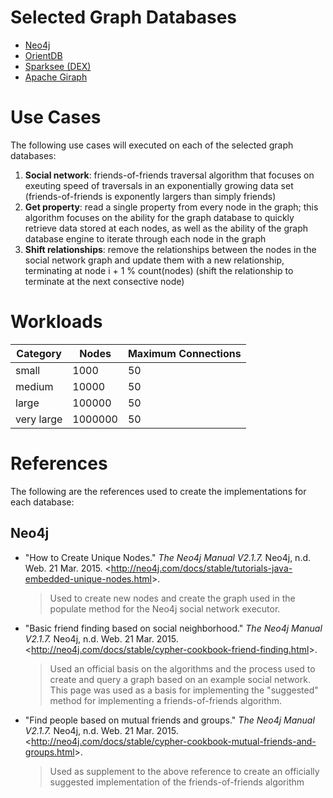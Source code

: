 # Selected Graph Databases
 - [Neo4j](http://neo4j.com/)
 - [OrientDB](http://www.orientechnologies.com/orientdb/)
 - [Sparksee (DEX)](http://www.sparsity-technologies.com/)
 - [Apache Giraph](http://giraph.apache.org/)

# Use Cases
The following use cases will executed on each of the selected graph databases:

 1. **Social network**: friends-of-friends traversal algorithm that focuses on exeuting speed of traversals in an exponentially growing data set (friends-of-friends is exponently largers than simply friends)
 2. **Get property**: read a single property from every node in the graph; this algorithm focuses on the ability for the graph database to quickly retrieve data stored at each nodes, as well as the ability of the graph database engine to iterate through each node in the graph
 3. **Shift relationships**: remove the relationships between the nodes in the social network graph and update them with a new relationship, terminating at node i + 1 % count(nodes) (shift the relationship to terminate at the next consective node)

# Workloads

| Category | Nodes  | Maximum Connections |
|----------|--------|---------------------|
| small    | 1000   | 50                  |
| medium   | 10000  | 50                  |
| large    | 100000 | 50                  |
| very large    | 1000000 | 50                  |

# References
The following are the references used to create the implementations for each database:

## Neo4j
 - "How to Create Unique Nodes." *The Neo4j Manual V2.1.7.* Neo4j, n.d. Web. 21 Mar. 2015. &lt;http://neo4j.com/docs/stable/tutorials-java-embedded-unique-nodes.html&gt;. <blockquote>Used to create new nodes and create the graph used in the populate method for the Neo4j social network executor.</blockquote>
 - "Basic friend finding based on social neighborhood." *The Neo4j Manual V2.1.7.* Neo4j, n.d. Web. 21 Mar. 2015. &lt;http://neo4j.com/docs/stable/cypher-cookbook-friend-finding.html&gt;. <blockquote>Used an official basis on the algorithms and the process used to create and query a graph based on an example social network. This page was used as a basis for implementing the "suggested" method for implementing a friends-of-friends algorithm.</blockquote>
 - "Find people based on mutual friends and groups." *The Neo4j Manual V2.1.7.* Neo4j, n.d. Web. 21 Mar. 2015. &lt;http://neo4j.com/docs/stable/cypher-cookbook-mutual-friends-and-groups.html&gt;. <blockquote>Used as supplement to the above reference to create an officially suggested implementation of the friends-of-friends algorithm</blockquote>